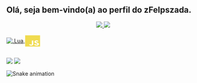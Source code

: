 ## Olá, seja bem-vindo(a) ao perfil do zFelpszada.
<div align="center">
  <a href="https://github.com/Felps157">
  <img height="180em" src="https://github-readme-stats.vercel.app/api?username=Felps157&show_icons=true&theme=dark&include_all_commits=true&count_private=true"/>
  <img height="180em" src="https://github-readme-stats.vercel.app/api/top-langs/?username=Felps157&layout=compact&langs_count=7&theme=dark"/>
</div>
<div style="display: inline_block"><br>
  <img align="center" alt=".Lua" height="30" width="40" src="https://cdn.jsdelivr.net/gh/devicons/devicon/icons/lua/lua-plain-wordmark.svg">
  <img align="center" alt="Js" height="30" width="40" src="https://raw.githubusercontent.com/devicons/devicon/master/icons/javascript/javascript-plain.svg">
</div>
  
  ##
 
<div> 
  <a href="https://www.youtube.com/channel/UCKqcwQ2mow3irxZ0kFbvBTg" target="_blank"><img src="https://img.shields.io/badge/YouTube-FF0000?style=for-the-badge&logo=youtube&logoColor=white" target="_blank"></a>
 <a href="https://discord.gg/bmv" target="_blank"><img src="https://img.shields.io/badge/Discord-7289DA?style=for-the-badge&logo=discord&logoColor=white" target="_blank"></a> 
  
  ![Snake animation](https://github.com/rafaballerini/Felps157/blob/output/github-contribution-grid-snake.svg)
  
</div>
